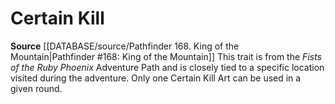 ﻿---
id: '384'
name: Certain Kill
rarity: Common
source: '[[DATABASE/source/Pathfinder 168. King of the Mountain|Pathfinder #168: King
  of the Mountain]]'
trait:
- Certain Kill
type: Trait

---
# Certain Kill

**Source** [[DATABASE/source/Pathfinder 168. King of the Mountain|Pathfinder #168: King of the Mountain]]
This trait is from the _Fists of the Ruby Phoenix_ Adventure Path and is closely tied to a specific location visited during the adventure. Only one Certain Kill Art can be used in a given round.
